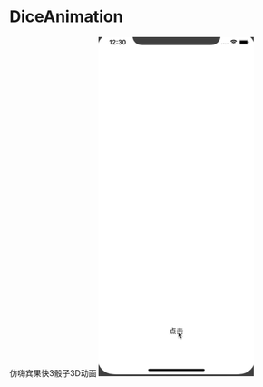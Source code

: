 # DiceAnimation
仿嗨宾果快3骰子3D动画
![image](https://github.com/l1966540314/DiceAnimation/blob/master/resource/DiceAnimal.gif)
